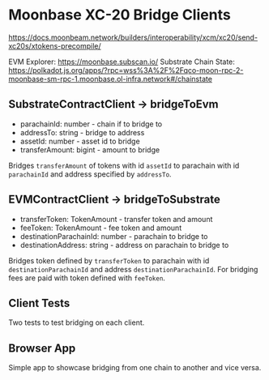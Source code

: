 # Moonbase XC-20 Bridge Clients

https://docs.moonbeam.network/builders/interoperability/xcm/xc20/send-xc20s/xtokens-precompile/

EVM Explorer: https://moonbase.subscan.io/
Substrate Chain State: https://polkadot.js.org/apps/?rpc=wss%3A%2F%2Fqco-moon-rpc-2-moonbase-sm-rpc-1.moonbase.ol-infra.network#/chainstate

## SubstrateContractClient -> bridgeToEvm

- parachainId: number - chain if to bridge to
- addressTo: string - bridge to address
- assetId: number - asset id to bridge
- transferAmount: bigint - amount to bridge

Bridges `transferAmount` of tokens with id `assetId` to parachain with id `parachainId` and address specified by `addressTo`.


## EVMContractClient -> bridgeToSubstrate

- transferToken: TokenAmount - transfer token and amount 
- feeToken: TokenAmount - fee token and amount
- destinationParachainId: number - parachain to bridge to
- destinationAddress: string - address on parachain to bridge to

Bridges token defined by `transferToken` to parachain with id `destinationParachainId` and address `destinationParachainId`. For bridging fees are paid with token defined with `feeToken`.

## Client Tests

Two tests to test bridging on each client.

## Browser App

Simple app to showcase bridging from one chain to another and vice versa.
